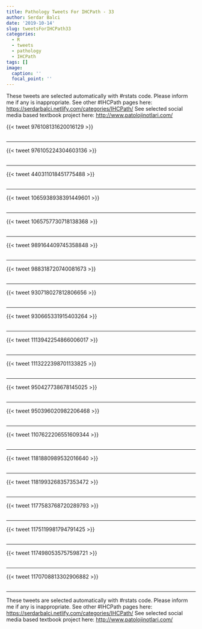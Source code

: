 ```yaml
---
title: Pathology Tweets For IHCPath - 33
author: Serdar Balci
date: '2019-10-14'
slug: tweetsForIHCPath33
categories:
  - R
  - tweets
  - pathology
  - IHCPath
tags: []
image:
  caption: ''
  focal_point: ''
---
```



These tweets are selected automatically with #rstats code. Please inform me if any is inappropriate.
See other #IHCPath pages here: https://serdarbalci.netlify.com/categories/IHCPath/ 
See selected social media based textbook project here: http://www.patolojinotlari.com/

{{< tweet 976108131620016129 >}}
<br>
<br>
<hr>
{{< tweet 976105224304603136 >}}
<br>
<br>
<hr>
{{< tweet 440311018451775488 >}}
<br>
<br>
<hr>
{{< tweet 1065938938391449601 >}}
<br>
<br>
<hr>
{{< tweet 1065757730718138368 >}}
<br>
<br>
<hr>
{{< tweet 989164409745358848 >}}
<br>
<br>
<hr>
{{< tweet 988318720740081673 >}}
<br>
<br>
<hr>
{{< tweet 930718027812806656 >}}
<br>
<br>
<hr>
{{< tweet 930665331915403264 >}}
<br>
<br>
<hr>
{{< tweet 1113942254866006017 >}}
<br>
<br>
<hr>
{{< tweet 1113222398701133825 >}}
<br>
<br>
<hr>
{{< tweet 950427738678145025 >}}
<br>
<br>
<hr>
{{< tweet 950396020982206468 >}}
<br>
<br>
<hr>
{{< tweet 1107622206551609344 >}}
<br>
<br>
<hr>
{{< tweet 1181880989532016640 >}}
<br>
<br>
<hr>
{{< tweet 1181993268357353472 >}}
<br>
<br>
<hr>
{{< tweet 1177583768720289793 >}}
<br>
<br>
<hr>
{{< tweet 1175119981794791425 >}}
<br>
<br>
<hr>
{{< tweet 1174980535757598721 >}}
<br>
<br>
<hr>
{{< tweet 1170708813302906882 >}}
<br>
<br>
<hr>


These tweets are selected automatically with #rstats code. Please inform me if any is inappropriate.
See other #IHCPath pages here: https://serdarbalci.netlify.com/categories/IHCPath/ 
See selected social media based textbook project here: http://www.patolojinotlari.com/
